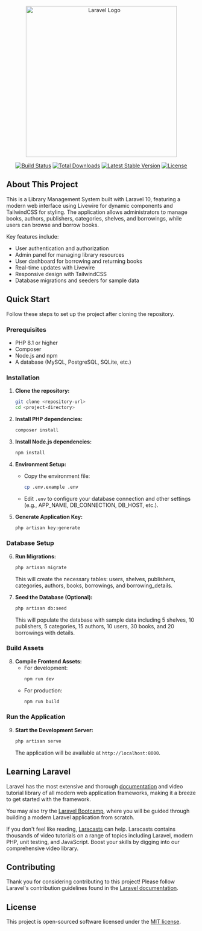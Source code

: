 <p align="center"><a href="https://laravel.com" target="_blank"><img src="https://raw.githubusercontent.com/laravel/art/master/logo-lockup/5%20SVG/2%20CMYK/1%20Full%20Color/laravel-logolockup-cmyk-red.svg" width="400" alt="Laravel Logo"></a></p>

<p align="center">
<a href="https://github.com/laravel/framework/actions"><img src="https://github.com/laravel/framework/workflows/tests/badge.svg" alt="Build Status"></a>
<a href="https://packagist.org/packages/laravel/framework"><img src="https://img.shields.io/packagist/dt/laravel/framework" alt="Total Downloads"></a>
<a href="https://packagist.org/packages/laravel/framework"><img src="https://img.shields.io/packagist/v/laravel/framework" alt="Latest Stable Version"></a>
<a href="https://packagist.org/packages/laravel/framework"><img src="https://img.shields.io/packagist/l/laravel/framework" alt="License"></a>
</p>

## About This Project

This is a Library Management System built with Laravel 10, featuring a modern web interface using Livewire for dynamic components and TailwindCSS for styling. The application allows administrators to manage books, authors, publishers, categories, shelves, and borrowings, while users can browse and borrow books.

Key features include:
- User authentication and authorization
- Admin panel for managing library resources
- User dashboard for borrowing and returning books
- Real-time updates with Livewire
- Responsive design with TailwindCSS
- Database migrations and seeders for sample data

## Quick Start

Follow these steps to set up the project after cloning the repository.

### Prerequisites

- PHP 8.1 or higher
- Composer
- Node.js and npm
- A database (MySQL, PostgreSQL, SQLite, etc.)

### Installation

1. **Clone the repository:**
   ```bash
   git clone <repository-url>
   cd <project-directory>
   ```

2. **Install PHP dependencies:**
   ```bash
   composer install
   ```

3. **Install Node.js dependencies:**
   ```bash
   npm install
   ```

4. **Environment Setup:**
   - Copy the environment file:
     ```bash
     cp .env.example .env
     ```
   - Edit `.env` to configure your database connection and other settings (e.g., APP_NAME, DB_CONNECTION, DB_HOST, etc.).

5. **Generate Application Key:**
   ```bash
   php artisan key:generate
   ```

### Database Setup

6. **Run Migrations:**
   ```bash
   php artisan migrate
   ```
   This will create the necessary tables: users, shelves, publishers, categories, authors, books, borrowings, and borrowing_details.

7. **Seed the Database (Optional):**
   ```bash
   php artisan db:seed
   ```
   This will populate the database with sample data including 5 shelves, 10 publishers, 5 categories, 15 authors, 10 users, 30 books, and 20 borrowings with details.

### Build Assets

8. **Compile Frontend Assets:**
   - For development:
     ```bash
     npm run dev
     ```
   - For production:
     ```bash
     npm run build
     ```

### Run the Application

9. **Start the Development Server:**
   ```bash
   php artisan serve
   ```
   The application will be available at `http://localhost:8000`.

## Learning Laravel

Laravel has the most extensive and thorough [documentation](https://laravel.com/docs) and video tutorial library of all modern web application frameworks, making it a breeze to get started with the framework.

You may also try the [Laravel Bootcamp](https://bootcamp.laravel.com), where you will be guided through building a modern Laravel application from scratch.

If you don't feel like reading, [Laracasts](https://laracasts.com) can help. Laracasts contains thousands of video tutorials on a range of topics including Laravel, modern PHP, unit testing, and JavaScript. Boost your skills by digging into our comprehensive video library.

## Contributing

Thank you for considering contributing to this project! Please follow Laravel's contribution guidelines found in the [Laravel documentation](https://laravel.com/docs/contributions).

## License

This project is open-sourced software licensed under the [MIT license](https://opensource.org/licenses/MIT).
